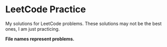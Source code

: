 # LeetCode Practice

My solutions for LeetCode problems. These solutions may not be the best ones, I am just practicing.

**File names represent problems.**